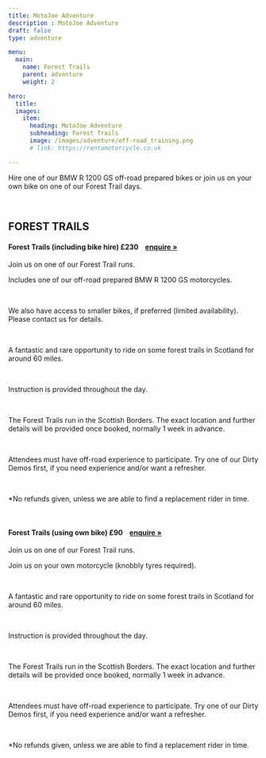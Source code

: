 ```yaml
---
title: MotoJoe Adventure
description : MotoJoe Adventure
draft: false
type: adventure

menu:
  main:
    name: Forest Trails
    parent: adventure
    weight: 2

hero:
  title: 
  images: 
    item:
      heading: MotoJoe Adventure
      subheading: Forest Trails
      image: /images/adventure/off-road_training.png
      # link: https://rentamotorcycle.co.uk

---
```

<div class="">
    <div class="row">
        <div class="col">
            <p class="lead text-center">
                Hire one of our BMW R 1200 GS off-road prepared bikes or join us on your own bike on one of our Forest
                Trail days.
            </p>
        </div>
    </div>
    <br/>
    <!-- <hr class="featurette-divider"> -->
    <div class="row">
        <div class="col">
            <h2 class="text-center mb-5 mt-5">FOREST TRAILS</h2>
        </div>
    </div>
    <div class="card">
        <h4 class="card-header d-flex justify-content-between align-items-center">
            Forest Trails (including bike hire)
            <span>£230&nbsp;&nbsp;&nbsp;&nbsp;<a class="btn btn-main-sm" href="mailto:adventure@motojoe.co.uk">enquire »</a></span>
        </h4>
        <div class="card-body">
            <p class="lead mb-4">Join us on one of our Forest Trail runs.</p>
            <p>Includes one of our off-road prepared BMW R 1200 GS motorcycles.</p>
            <br/>
            <p>We also have access to smaller bikes, if preferred (limited availability). Please contact us for details.
            </p>
            <br/>
            <p>A fantastic and rare opportunity to ride on some forest trails in Scotland for around 60 miles.</p>
            <br/>
            <p>Instruction is provided throughout the day.</p>
            <br/>
            <p>The Forest Trails run in the Scottish Borders. The exact location and further details will be provided
                once booked, normally 1 week in advance.</p>
            <br/>
            <p>Attendees must have off-road experience to participate. Try one of our Dirty Demos first, if you need
                experience and/or want a refresher.</p>
            <br/>
            <p>*No refunds given, unless we are able to find a replacement rider in time.</p>
        </div>
    </div>
    <br/>
    <div class="card">
        <h4 class="card-header d-flex justify-content-between align-items-center">
            Forest Trails (using own bike)
            <span>£90&nbsp;&nbsp;&nbsp;&nbsp;<a class="btn btn-main-sm" href="mailto:adventure@motojoe.co.uk">enquire »</a></span>
        </h4>
        <div class="card-body">
            <p class="lead mb-4">Join us on one of our Forest Trail runs.</p>
            <p>Join us on your own motorcycle (knobbly tyres required).</p>
            <br/>
            <p>A fantastic and rare opportunity to ride on some forest trails in Scotland for around 60 miles.</p>
            <br/>
            <p>Instruction is provided throughout the day.</p>
            <br/>
            <p>The Forest Trails run in the Scottish Borders. The exact location and further details will be provided
                once booked, normally 1 week in advance.</p>
            <br/>
            <p>Attendees must have off-road experience to participate. Try one of our Dirty Demos first, if you need
                experience and/or want a refresher.</p>
            <br/>
            <p>*No refunds given, unless we are able to find a replacement rider in time.</p>
        </div>
    </div>
</div>
    